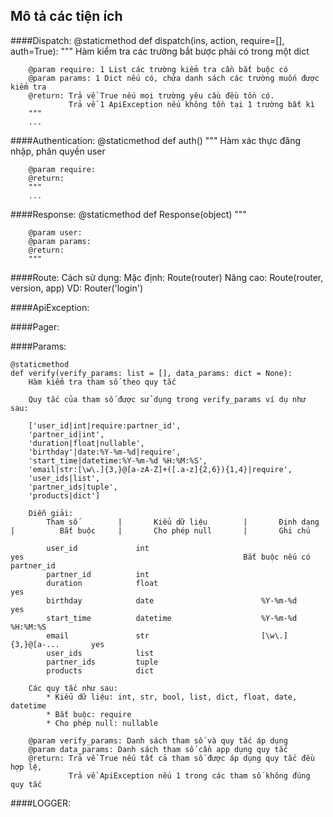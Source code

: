 Mô tả các tiện ích
------------------------
####Dispatch: 
    @staticmethod 
    def dispatch(ins, action, require=[], auth=True):
        """
        Hàm kiểm tra các trường bắt bược phải có trong một dict

        @param require: 1 List các trường kiểm tra cần bắt buộc có
        @param params: 1 Dict nếu có, chứa danh sách các trường muốn được kiểm tra
        @return: Trả về True nếu mọi trường yêu cầu đều tồn có.
                 Trả về 1 ApiException nếu không tồn tại 1 trường bất kì
        """
        ...

####Authentication:
    @staticmethod
    def auth()
       """
        Hàm xác thực đăng nhập, phân quyền user

        @param require:
        @return: 
        """
        ... 

####Response:
    @staticmethod
    def Response(object)
        """
        
        @param user: 
        @param params: 
        @return: 
        """
####Route:
    Cách sử dụng: 
        Mặc định: Route(router)
        Nâng cao: Route(router, version, app)
    VD: Router('login')

####ApiException:

####Pager:

####Params:

    @staticmethod
    def verify(verify_params: list = [], data_params: dict = None):
        Hàm kiểm tra tham số theo quy tắc

        Quy tắc của tham số được sử dụng trong verify_params ví dụ như sau:

        ['user_id|int|require:partner_id',
        'partner_id|int',
        'duration|float|nullable',
        'birthday'|date:%Y-%m-%d|require',
        'start_time|datetime:%Y-%m-%d %H:%M:%S',
        'email|str:[\w\.]{3,}@[a-zA-Z]+([.a-z]{2,6}){1,4}|require',
        'user_ids|list',
        'partner_ids|tuple',
        'products|dict']

        Diễn giải:
            Tham số         |       Kiểu dữ liệu        |       Định dạng       |          Bắt buộc     |       Cho phép null       |       Ghi chú

            user_id             int                                                 yes                                                 Bắt buộc nếu có partner_id
            partner_id          int
            duration            float                                                                       yes
            birthday            date                        %Y-%m-%d                yes
            start_time          datetime                    %Y-%m-%d %H:%M:%S
            email               str                         [\w\.]{3,}@[a-...       yes
            user_ids            list
            partner_ids         tuple
            products            dict

        Các quy tắc như sau:
            * Kiểu dữ liệu: int, str, bool, list, dict, float, date, datetime
            * Bắt buộc: require
            * Cho phép null: nullable

        @param verify_params: Danh sách tham số và quy tắc áp dụng
        @param data_params: Danh sách tham số cần app dụng quy tắc
        @return: Trả về True nếu tất cả tham số được áp dụng quy tắc đều hợp lệ,
                 Trả về ApiException nếu 1 trong các tham số không đúng quy tắc
        
####LOGGER:
        
        

